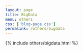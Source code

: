 ```yaml
---
layout: page
title: BigData
menu: others
css: ['blog-page.css']
permalink: /others/bigdata
---
```


{% include others/bigdata.html %}